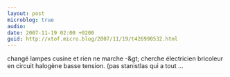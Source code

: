 ```yaml
---
layout: post
microblog: true
audio: 
date: 2007-11-19 02:00 +0200
guid: http://xtof.micro.blog/2007/11/19/t426990532.html
---
```

changé lampes cusine et rien ne marche -&amp;gt; cherche électricien bricoleur en circuit halogène basse tension. (pas stanistlas qui a tout ...
